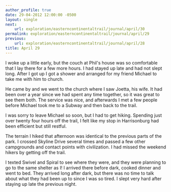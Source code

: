 ```yaml
---
author_profile: true
date: 29-04-2012 12:00:00 -0500
layout: single
next:
    url: exploration/easterncontinentaltrail/journal/april/30
permalink: exploration/easterncontinentaltrail/journal/april/29
previous:
    url: exploration/easterncontinentaltrail/journal/april/28
title: April 29
---
```

I woke up a little early, but the couch at Phil's house was so comfortable that I lay there for a few more hours. I had stayed up late and had not slept long. After I got up I got a shower and arranged for my friend Michael to take me with him to church.

He came by and we went to the church where I saw Joetta, his wife. It had been over a year since we had spent any time together, so it was great to see them both. The service was nice, and afterwards I met a few people before Michael took me to a Subway and then back to the trail.

I was sorry to leave Michael so soon, but I had to get hiking. Spending just over twenty four hours off the trail, I felt like my stop in Harrisonburg had been efficient but still restful.

The terrain I hiked that afternoon was identical to the previous parts of the park. I crossed Skyline Drive several times and passed a few other campgrounds and contact points with civilization. I had missed the weekend hikers by getting off the trail.

I texted Swivel and Spiral to see where they were, and they were planning to go to the same shelter as I! I arrived there before dark, cooked dinner and went to bed. They arrived long after dark, but there was no time to talk about what they had been up to since I was so tired. I slept very hard after staying up late the previous night.